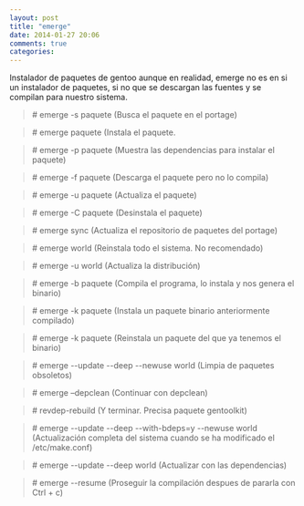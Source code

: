 ```yaml
---
layout: post
title: "emerge"
date: 2014-01-27 20:06
comments: true
categories: 
---
```

Instalador de paquetes de gentoo aunque en realidad, emerge no es en si un instalador de paquetes, si no que se descargan las fuentes y se compilan para nuestro sistema. 

>\# emerge -s paquete (Busca el paquete en el portage) 

>\# emerge paquete (Instala el paquete. 

>\# emerge -p paquete (Muestra las dependencias para instalar el paquete) 

>\# emerge -f paquete (Descarga el paquete pero no lo compila) 

>\# emerge -u paquete (Actualiza el paquete) 

>\# emerge -C paquete (Desinstala el paquete) 

>\# emerge sync (Actualiza el repositorio de paquetes del portage) 

>\# emerge world (Reinstala todo el sistema. No recomendado) 

>\# emerge -u world (Actualiza la distribución) 

>\# emerge -b paquete (Compila el programa, lo instala y nos genera el binario) 

>\# emerge -k paquete (Instala un paquete binario anteriormente compilado) 

>\# emerge -k paquete (Reinstala un paquete del que ya tenemos el binario)

>\# emerge --update --deep --newuse world (Limpia de paquetes obsoletos)

>\# emerge –depclean (Continuar con depclean)

>\# revdep-rebuild (Y terminar. Precisa paquete gentoolkit)

>\# emerge --update --deep --with-bdeps=y --newuse world (Actualización completa del sistema cuando se ha modificado el /etc/make.conf)

>\# emerge --update --deep world (Actualizar con las dependencias)

>\# emerge --resume (Proseguir la compilación despues de pararla con Ctrl + c)

